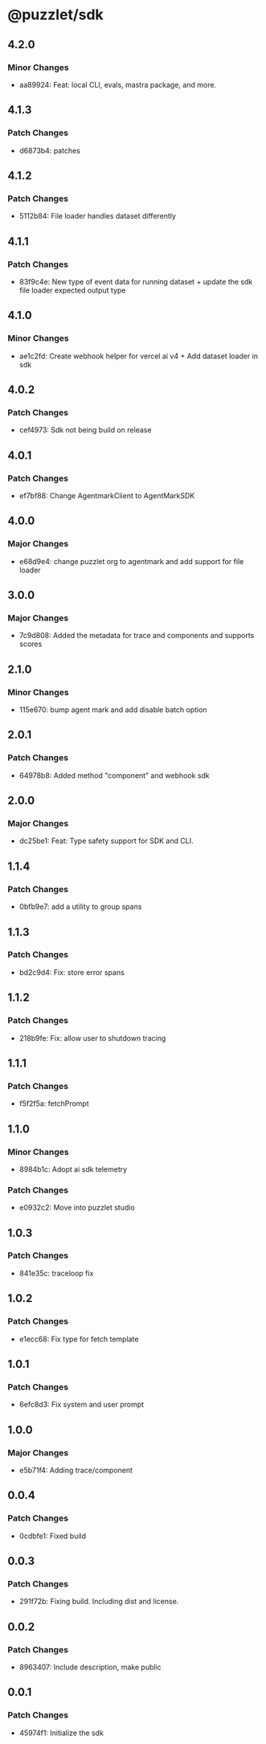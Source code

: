 # @puzzlet/sdk

## 4.2.0

### Minor Changes

- aa89924: Feat: local CLI, evals, mastra package, and more.

## 4.1.3

### Patch Changes

- d6873b4: patches

## 4.1.2

### Patch Changes

- 5112b84: File loader handles dataset differently

## 4.1.1

### Patch Changes

- 83f9c4e: New type of event data for running dataset + update the sdk file loader expected output type

## 4.1.0

### Minor Changes

- ae1c2fd: Create webhook helper for vercel ai v4 + Add dataset loader in sdk

## 4.0.2

### Patch Changes

- cef4973: Sdk not being build on release

## 4.0.1

### Patch Changes

- ef7bf88: Change AgentmarkClient to AgentMarkSDK

## 4.0.0

### Major Changes

- e68d9e4: change puzzlet org to agentmark and add support for file loader

## 3.0.0

### Major Changes

- 7c9d808: Added the metadata for trace and components and supports scores

## 2.1.0

### Minor Changes

- 115e670: bump agent mark and add disable batch option

## 2.0.1

### Patch Changes

- 64978b8: Added method "component" and webhook sdk

## 2.0.0

### Major Changes

- dc25be1: Feat: Type safety support for SDK and CLI.

## 1.1.4

### Patch Changes

- 0bfb9e7: add a utility to group spans

## 1.1.3

### Patch Changes

- bd2c9d4: Fix: store error spans

## 1.1.2

### Patch Changes

- 218b9fe: Fix: allow user to shutdown tracing

## 1.1.1

### Patch Changes

- f5f2f5a: fetchPrompt

## 1.1.0

### Minor Changes

- 8984b1c: Adopt ai sdk telemetry

### Patch Changes

- e0932c2: Move into puzzlet studio

## 1.0.3

### Patch Changes

- 841e35c: traceloop fix

## 1.0.2

### Patch Changes

- e1ecc68: Fix type for fetch template

## 1.0.1

### Patch Changes

- 6efc8d3: Fix system and user prompt

## 1.0.0

### Major Changes

- e5b71f4: Adding trace/component

## 0.0.4

### Patch Changes

- 0cdbfe1: Fixed build

## 0.0.3

### Patch Changes

- 291f72b: Fixing build. Including dist and license.

## 0.0.2

### Patch Changes

- 8963407: Include description, make public

## 0.0.1

### Patch Changes

- 45974f1: Initialize the sdk
